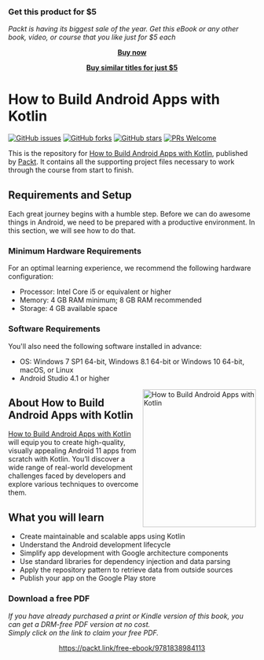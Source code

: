 
### Get this product for $5

<i>Packt is having its biggest sale of the year. Get this eBook or any other book, video, or course that you like just for $5 each</i>


<b><p align='center'>[Buy now](https://packt.link/9781838984113)</p></b>


<b><p align='center'>[Buy similar titles for just $5](https://subscription.packtpub.com/search)</p></b>


# How to Build Android Apps with Kotlin
[![GitHub issues](https://img.shields.io/github/issues/PacktPublishing/How-to-Build-Android-Apps-with-Kotlin.svg)](https://github.com/PacktPublishing/How-to-Build-Android-Apps-with-Kotlin/issues)
[![GitHub forks](https://img.shields.io/github/forks/PacktPublishing/How-to-Build-Android-Apps-with-Kotlin.svg)](https://github.com/PacktPublishing/How-to-Build-Android-Apps-with-Kotlin/network)
[![GitHub stars](https://img.shields.io/github/stars/PacktPublishing/How-to-Build-Android-Apps-with-Kotlin.svg)](https://github.com/PacktPublishing/How-to-Build-Android-Apps-with-Kotlin/stargazers)
[![PRs Welcome](https://img.shields.io/badge/PRs-welcome-brightblue.svg)](https://github.com/PacktPublishing/How-to-Build-Android-Apps-with-Kotlin/pulls)

This is the repository for [How to Build Android Apps with Kotlin](https://www.amazon.com/Build-Android-Apps-Kotlin-hands-ebook/dp/B08M3M8LY5?utm_source=github&utm_medium=repsitory&utm_campaign=978-1-83898-411-3&utm_term=Android&utm_content=How%20to%20Build%20Android%20Apps%20with%20Kotlin), published by [Packt](https://www.packtpub.com/?utm_source=github). It contains all the supporting project files necessary to work through the course from start to finish.

## Requirements and Setup
Each great journey begins with a humble step. Before we can do awesome things in Android, we need to be prepared with a productive environment. In this section, we will see how to do that.
### Minimum Hardware Requirements
For an optimal learning experience, we recommend the following hardware configuration:
* Processor: Intel Core i5 or equivalent or higher
* Memory: 4 GB RAM minimum; 8 GB RAM recommended
* Storage: 4 GB available space
### Software Requirements
You'll also need the following software installed in advance:
* OS: Windows 7 SP1 64-bit, Windows 8.1 64-bit or Windows 10 64-bit, macOS, or Linux
* Android Studio 4.1 or higher

<a href="https://www.amazon.com/Build-Android-Apps-Kotlin-hands-ebook/dp/B08M3M8LY5?utm_source=github&utm_medium=repsitory&utm_campaign=978-1-83898-411-3&utm_term=Android&utm_content=How%20to%20Build%20Android%20Apps%20with%20Kotlin"><img src="https://github.com/PacktPublishing/How-to-Build-Android-Apps-with-Kotlin/blob/master/HowtoBuildAndroidAppswithKotlin.jpg" alt="How to Build Android Apps with Kotlin" height="280px" width="230px" align="right" this.target="_blank"></a>


## About How to Build Android Apps with Kotlin
[How to Build Android Apps with Kotlin](https://www.amazon.com/Build-Android-Apps-Kotlin-hands-ebook/dp/B08M3M8LY5?utm_source=github&utm_medium=repsitory&utm_campaign=978-1-83898-411-3&utm_term=Android&utm_content=How%20to%20Build%20Android%20Apps%20with%20Kotlin) will equip you to create high-quality, visually appealing Android 11 apps from scratch with Kotlin. You’ll discover a wide range of real-world development challenges faced by developers and explore various techniques to overcome them.

## What you will learn
* Create maintainable and scalable apps using Kotlin 
* Understand the Android development lifecycle  
* Simplify app development with Google architecture components 
* Use standard libraries for dependency injection and data parsing 
* Apply the repository pattern to retrieve data from outside sources 
* Publish your app on the Google Play store 
### Download a free PDF

 <i>If you have already purchased a print or Kindle version of this book, you can get a DRM-free PDF version at no cost.<br>Simply click on the link to claim your free PDF.</i>
<p align="center"> <a href="https://packt.link/free-ebook/9781838984113">https://packt.link/free-ebook/9781838984113 </a> </p>